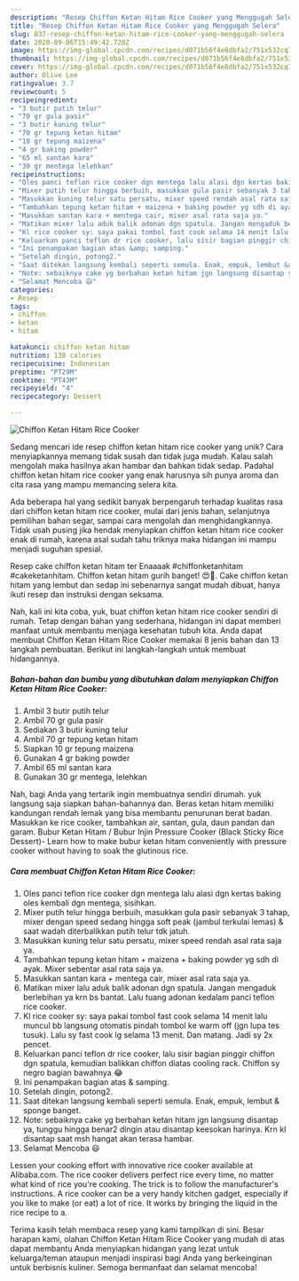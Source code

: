 ```yaml
---
description: "Resep Chiffon Ketan Hitam Rice Cooker yang Menggugah Selera"
title: "Resep Chiffon Ketan Hitam Rice Cooker yang Menggugah Selera"
slug: 837-resep-chiffon-ketan-hitam-rice-cooker-yang-menggugah-selera
date: 2020-09-06T15:49:42.720Z
image: https://img-global.cpcdn.com/recipes/d071b56f4e8dbfa2/751x532cq70/chiffon-ketan-hitam-rice-cooker-foto-resep-utama.jpg
thumbnail: https://img-global.cpcdn.com/recipes/d071b56f4e8dbfa2/751x532cq70/chiffon-ketan-hitam-rice-cooker-foto-resep-utama.jpg
cover: https://img-global.cpcdn.com/recipes/d071b56f4e8dbfa2/751x532cq70/chiffon-ketan-hitam-rice-cooker-foto-resep-utama.jpg
author: Olive Lee
ratingvalue: 3.7
reviewcount: 5
recipeingredient:
- "3 butir putih telur"
- "70 gr gula pasir"
- "3 butir kuning telur"
- "70 gr tepung ketan hitam"
- "10 gr tepung maizena"
- "4 gr baking powder"
- "65 ml santan kara"
- "30 gr mentega lelehkan"
recipeinstructions:
- "Oles panci teflon rice cooker dgn mentega lalu alasi dgn kertas baking oles kembali dgn mentega, sisihkan."
- "Mixer putih telur hingga berbuih, masukkan gula pasir sebanyak 3 tahap, mixer dengan speed sedang hingga soft peak (jambul terkulai lemas) &amp; saat wadah diterbalikkan putih telur tdk jatuh."
- "Masukkan kuning telur satu persatu, mixer speed rendah asal rata saja ya."
- "Tambahkan tepung ketan hitam + maizena + baking powder yg sdh di ayak. Mixer sebentar asal rata saja ya."
- "Masukkan santan kara + mentega cair, mixer asal rata saja ya."
- "Matikan mixer lalu aduk balik adonan dgn spatula. Jangan mengaduk berlebihan ya krn bs bantat. Lalu tuang adonan kedalam panci teflon rice cooker."
- "Kl rice cooker sy: saya pakai tombol fast cook selama 14 menit lalu muncul bb langsung otomatis pindah tombol ke warm off (jgn lupa tes tusuk). Lalu sy fast cook lg selama 13 menit. Dan matang. Jadi sy 2x pencet."
- "Keluarkan panci teflon dr rice cooker, lalu sisir bagian pinggir chiffon dgn spatula, kemudian balikkan chiffon diatas cooling rack. Chiffon sy negro bagian bawahnya 😂"
- "Ini penampakan bagian atas &amp; samping."
- "Setelah dingin, potong2."
- "Saat ditekan langsung kembali seperti semula. Enak, empuk, lembut &amp; sponge banget."
- "Note: sebaiknya cake yg berbahan ketan hitam jgn langsung disantap ya, tunggu hingga benar2 dingin atau disantap keesokan harinya. Krn kl disantap saat msh hangat akan terasa hambar."
- "Selamat Mencoba 😃"
categories:
- Resep
tags:
- chiffon
- ketan
- hitam

katakunci: chiffon ketan hitam 
nutrition: 138 calories
recipecuisine: Indonesian
preptime: "PT29M"
cooktime: "PT43M"
recipeyield: "4"
recipecategory: Dessert

---
```



![Chiffon Ketan Hitam Rice Cooker](https://img-global.cpcdn.com/recipes/d071b56f4e8dbfa2/751x532cq70/chiffon-ketan-hitam-rice-cooker-foto-resep-utama.jpg)

Sedang mencari ide resep chiffon ketan hitam rice cooker yang unik? Cara menyiapkannya memang tidak susah dan tidak juga mudah. Kalau salah mengolah maka hasilnya akan hambar dan bahkan tidak sedap. Padahal chiffon ketan hitam rice cooker yang enak harusnya sih punya aroma dan cita rasa yang mampu memancing selera kita.

Ada beberapa hal yang sedikit banyak berpengaruh terhadap kualitas rasa dari chiffon ketan hitam rice cooker, mulai dari jenis bahan, selanjutnya pemilihan bahan segar, sampai cara mengolah dan menghidangkannya. Tidak usah pusing jika hendak menyiapkan chiffon ketan hitam rice cooker enak di rumah, karena asal sudah tahu triknya maka hidangan ini mampu menjadi suguhan spesial.

Resep cake chiffon ketan hitam ter Enaaaak #chiffonketanhitam #cakeketanhitam. Chiffon ketan hitam gurih banget! 😍🖤. Cake chiffon ketan hitam yang lembut dan sedap ini sebenarnya sangat mudah dibuat, hanya ikuti resep dan instruksi dengan seksama.


Nah, kali ini kita coba, yuk, buat chiffon ketan hitam rice cooker sendiri di rumah. Tetap dengan bahan yang sederhana, hidangan ini dapat memberi manfaat untuk membantu menjaga kesehatan tubuh kita. Anda dapat membuat Chiffon Ketan Hitam Rice Cooker memakai 8 jenis bahan dan 13 langkah pembuatan. Berikut ini langkah-langkah untuk membuat hidangannya.

<!--inarticleads1-->

##### Bahan-bahan dan bumbu yang dibutuhkan dalam menyiapkan Chiffon Ketan Hitam Rice Cooker:

1. Ambil 3 butir putih telur
1. Ambil 70 gr gula pasir
1. Sediakan 3 butir kuning telur
1. Ambil 70 gr tepung ketan hitam
1. Siapkan 10 gr tepung maizena
1. Gunakan 4 gr baking powder
1. Ambil 65 ml santan kara
1. Gunakan 30 gr mentega, lelehkan


Nah, bagi Anda yang tertarik ingin membuatnya sendiri dirumah. yuk langsung saja siapkan bahan-bahannya dan. Beras ketan hitam memiliki kandungan rendah lemak yang bisa membantu penurunan berat badan. Masukkan ke rice cooker, tambahkan air, santan, gula, daun pandan dan garam. Bubur Ketan Hitam / Bubur Injin Pressure Cooker (Black Sticky Rice Dessert)- Learn how to make bubur ketan hitam conveniently with pressure cooker without having to soak the glutinous rice. 

<!--inarticleads2-->

##### Cara membuat Chiffon Ketan Hitam Rice Cooker:

1. Oles panci teflon rice cooker dgn mentega lalu alasi dgn kertas baking oles kembali dgn mentega, sisihkan.
1. Mixer putih telur hingga berbuih, masukkan gula pasir sebanyak 3 tahap, mixer dengan speed sedang hingga soft peak (jambul terkulai lemas) &amp; saat wadah diterbalikkan putih telur tdk jatuh.
1. Masukkan kuning telur satu persatu, mixer speed rendah asal rata saja ya.
1. Tambahkan tepung ketan hitam + maizena + baking powder yg sdh di ayak. Mixer sebentar asal rata saja ya.
1. Masukkan santan kara + mentega cair, mixer asal rata saja ya.
1. Matikan mixer lalu aduk balik adonan dgn spatula. Jangan mengaduk berlebihan ya krn bs bantat. Lalu tuang adonan kedalam panci teflon rice cooker.
1. Kl rice cooker sy: saya pakai tombol fast cook selama 14 menit lalu muncul bb langsung otomatis pindah tombol ke warm off (jgn lupa tes tusuk). Lalu sy fast cook lg selama 13 menit. Dan matang. Jadi sy 2x pencet.
1. Keluarkan panci teflon dr rice cooker, lalu sisir bagian pinggir chiffon dgn spatula, kemudian balikkan chiffon diatas cooling rack. Chiffon sy negro bagian bawahnya 😂
1. Ini penampakan bagian atas &amp; samping.
1. Setelah dingin, potong2.
1. Saat ditekan langsung kembali seperti semula. Enak, empuk, lembut &amp; sponge banget.
1. Note: sebaiknya cake yg berbahan ketan hitam jgn langsung disantap ya, tunggu hingga benar2 dingin atau disantap keesokan harinya. Krn kl disantap saat msh hangat akan terasa hambar.
1. Selamat Mencoba 😃


Lessen your cooking effort with innovative rice cooker available at Alibaba.com. The rice cooker delivers perfect rice every time, no matter what kind of rice you&#39;re cooking. The trick is to follow the manufacturer&#39;s instructions. A rice cooker can be a very handy kitchen gadget, especially if you like to make (or eat) a lot of rice. It works by bringing the liquid in the rice recipe to a. 

Terima kasih telah membaca resep yang kami tampilkan di sini. Besar harapan kami, olahan Chiffon Ketan Hitam Rice Cooker yang mudah di atas dapat membantu Anda menyiapkan hidangan yang lezat untuk keluarga/teman ataupun menjadi inspirasi bagi Anda yang berkeinginan untuk berbisnis kuliner. Semoga bermanfaat dan selamat mencoba!
